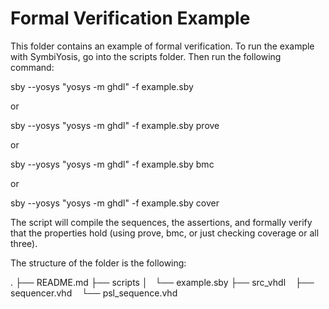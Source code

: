 Formal Verification Example
===========================

This folder contains an example of formal verification.
To run the example with SymbiYosis, go into the
scripts folder. Then run the following command:

sby --yosys "yosys -m ghdl" -f example.sby

or

sby --yosys "yosys -m ghdl" -f example.sby prove

or

sby --yosys "yosys -m ghdl" -f example.sby bmc

or

sby --yosys "yosys -m ghdl" -f example.sby cover


The script will compile the sequences, the assertions, and
formally verify that the properties hold (using prove, bmc, or just checking coverage or all three).

The structure of the folder is the following:

.
├── README.md
├── scripts
│   └── example.sby
├── src_vhdl
    ├── sequencer.vhd
    └── psl_sequence.vhd
